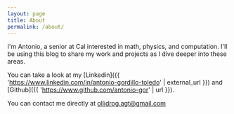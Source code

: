 ```yaml
---
layout: page
title: About
permalink: /about/
---
```


I'm Antonio, a senior at Cal interested in math, physics, and computation. I'll be using this blog to share my work and projects as I dive deeper into these areas.

You can take a look at my [Linkedin]({{ 'https://www.linkedin.com/in/antonio-gordillo-toledo' | external_url }}) and [Github]({{ 'https://www.github.com/antonio-gor' | url }}).

You can contact me directly at <ollidrog.agt@gmail.com>